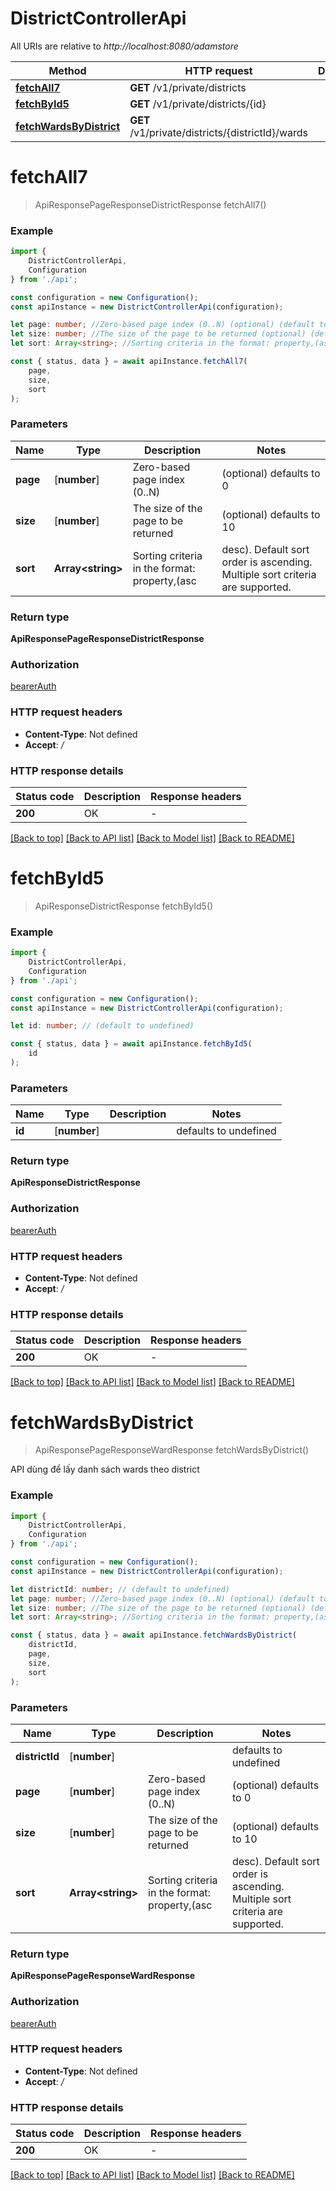 # DistrictControllerApi

All URIs are relative to *http://localhost:8080/adamstore*

|Method | HTTP request | Description|
|------------- | ------------- | -------------|
|[**fetchAll7**](#fetchall7) | **GET** /v1/private/districts | |
|[**fetchById5**](#fetchbyid5) | **GET** /v1/private/districts/{id} | |
|[**fetchWardsByDistrict**](#fetchwardsbydistrict) | **GET** /v1/private/districts/{districtId}/wards | |

# **fetchAll7**
> ApiResponsePageResponseDistrictResponse fetchAll7()


### Example

```typescript
import {
    DistrictControllerApi,
    Configuration
} from './api';

const configuration = new Configuration();
const apiInstance = new DistrictControllerApi(configuration);

let page: number; //Zero-based page index (0..N) (optional) (default to 0)
let size: number; //The size of the page to be returned (optional) (default to 10)
let sort: Array<string>; //Sorting criteria in the format: property,(asc|desc). Default sort order is ascending. Multiple sort criteria are supported. (optional) (default to undefined)

const { status, data } = await apiInstance.fetchAll7(
    page,
    size,
    sort
);
```

### Parameters

|Name | Type | Description  | Notes|
|------------- | ------------- | ------------- | -------------|
| **page** | [**number**] | Zero-based page index (0..N) | (optional) defaults to 0|
| **size** | [**number**] | The size of the page to be returned | (optional) defaults to 10|
| **sort** | **Array&lt;string&gt;** | Sorting criteria in the format: property,(asc|desc). Default sort order is ascending. Multiple sort criteria are supported. | (optional) defaults to undefined|


### Return type

**ApiResponsePageResponseDistrictResponse**

### Authorization

[bearerAuth](../README.md#bearerAuth)

### HTTP request headers

 - **Content-Type**: Not defined
 - **Accept**: */*


### HTTP response details
| Status code | Description | Response headers |
|-------------|-------------|------------------|
|**200** | OK |  -  |

[[Back to top]](#) [[Back to API list]](../README.md#documentation-for-api-endpoints) [[Back to Model list]](../README.md#documentation-for-models) [[Back to README]](../README.md)

# **fetchById5**
> ApiResponseDistrictResponse fetchById5()


### Example

```typescript
import {
    DistrictControllerApi,
    Configuration
} from './api';

const configuration = new Configuration();
const apiInstance = new DistrictControllerApi(configuration);

let id: number; // (default to undefined)

const { status, data } = await apiInstance.fetchById5(
    id
);
```

### Parameters

|Name | Type | Description  | Notes|
|------------- | ------------- | ------------- | -------------|
| **id** | [**number**] |  | defaults to undefined|


### Return type

**ApiResponseDistrictResponse**

### Authorization

[bearerAuth](../README.md#bearerAuth)

### HTTP request headers

 - **Content-Type**: Not defined
 - **Accept**: */*


### HTTP response details
| Status code | Description | Response headers |
|-------------|-------------|------------------|
|**200** | OK |  -  |

[[Back to top]](#) [[Back to API list]](../README.md#documentation-for-api-endpoints) [[Back to Model list]](../README.md#documentation-for-models) [[Back to README]](../README.md)

# **fetchWardsByDistrict**
> ApiResponsePageResponseWardResponse fetchWardsByDistrict()

API dùng để lấy danh sách wards theo district

### Example

```typescript
import {
    DistrictControllerApi,
    Configuration
} from './api';

const configuration = new Configuration();
const apiInstance = new DistrictControllerApi(configuration);

let districtId: number; // (default to undefined)
let page: number; //Zero-based page index (0..N) (optional) (default to 0)
let size: number; //The size of the page to be returned (optional) (default to 10)
let sort: Array<string>; //Sorting criteria in the format: property,(asc|desc). Default sort order is ascending. Multiple sort criteria are supported. (optional) (default to undefined)

const { status, data } = await apiInstance.fetchWardsByDistrict(
    districtId,
    page,
    size,
    sort
);
```

### Parameters

|Name | Type | Description  | Notes|
|------------- | ------------- | ------------- | -------------|
| **districtId** | [**number**] |  | defaults to undefined|
| **page** | [**number**] | Zero-based page index (0..N) | (optional) defaults to 0|
| **size** | [**number**] | The size of the page to be returned | (optional) defaults to 10|
| **sort** | **Array&lt;string&gt;** | Sorting criteria in the format: property,(asc|desc). Default sort order is ascending. Multiple sort criteria are supported. | (optional) defaults to undefined|


### Return type

**ApiResponsePageResponseWardResponse**

### Authorization

[bearerAuth](../README.md#bearerAuth)

### HTTP request headers

 - **Content-Type**: Not defined
 - **Accept**: */*


### HTTP response details
| Status code | Description | Response headers |
|-------------|-------------|------------------|
|**200** | OK |  -  |

[[Back to top]](#) [[Back to API list]](../README.md#documentation-for-api-endpoints) [[Back to Model list]](../README.md#documentation-for-models) [[Back to README]](../README.md)

